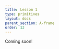 ```yaml
---
title: Lesson 1
type: primitives
layout: docs
parent_section: A-frame
order: 13
---
```


Coming soon!
